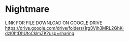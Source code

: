 # Nightmare
LINK FOR FILE DOWNLOAD ON GOOGLE DRIVE
https://drive.google.com/drive/folders/1rg0Vjh3MRL2GhK-dzl0htDhUtoCklmZK?usp=sharing

